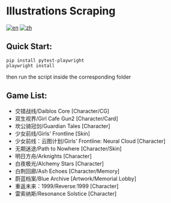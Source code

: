 # Illustrations Scraping

[![en](https://img.shields.io/badge/lang-en-red.svg)](https://github.com/CamelliaV/illustration-scraping/README.md) [![zh](https://img.shields.io/badge/lang-zh-blue.svg)](https://github.com/CamelliaV/illustration-scraping/README.zh.md)

## Quick Start:

```shell
pip install pytest-playwright
playwright install
```

then run the script inside the corresponding folder

## Game List:

- 交错战线/Daiblos Core [Character/CG]
- 双生视界/Girl Cafe Gun2 [Character/Card]
- 坎公骑冠剑/Guardian Tales [Character]
- 少女前线/Girls' Frontline [Skin]
- 少女前线：云图计划/Girls' Frontline: Neural Cloud [Character]
- 无期迷途/Path to Nowhere [Character/Skin]
- 明日方舟/Arknights [Character]
- 白夜极光/Alchemy Stars [Character]
- 白荆回廊/Ash Echoes [Character/Memory]
- 蔚蓝档案/Blue Archive [Artwork/Memorial Lobby]
- 重返未来：1999/Reverse:1999 [Character]
- 雷索纳斯/Resonance Solstice [Character]
